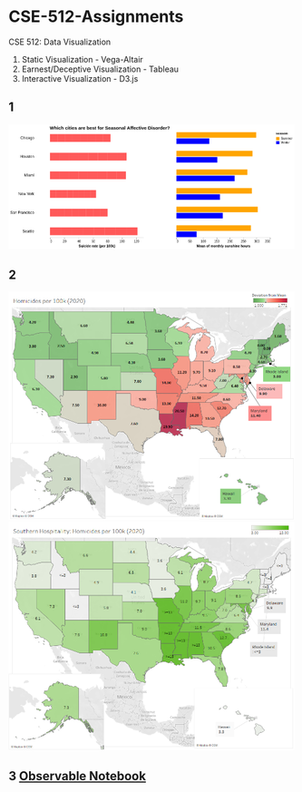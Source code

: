 # CSE-512-Assignments
CSE 512: Data Visualization

1. Static Visualization - Vega-Altair
2. Earnest/Deceptive Visualization - Tableau
3. Interactive Visualization - D3.js

## 1
![asgn1](1/1_512.png)

## 2
![asgn2-earnest](2/a2_earnest.png)
![asgn2-deceptive](2/a2_deceptive.png)

## 3 [Observable Notebook]([https://www.example.com](https://observablehq.com/d/3d06e3088c7a6d34)https://observablehq.com/d/3d06e3088c7a6d34)
